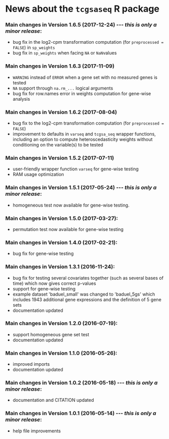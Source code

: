 # News about the `tcgsaseq` R package


### Main changes in Version 1.6.5 (2017-12-24) --- *this is only a minor release*:
* bug fix in the log2-cpm transformation computation (for `preprocessed = FALSE`) in `sp_weights`
* bug fix in `sp_weights` when facing `NA` or `NaN`values


### Main changes in Version 1.6.3 (2017-11-09)
* `WARNING` instead of `ERROR` when a gene set with no measured genes is tested
* `NA` support through `na.rm_...` logical arguments
* bug fix for row.names error in weights computation for gene-wise analysis


### Main changes in Version 1.6.2 (2017-08-04)
* bug fix to the log2-cpm transformation computation (for `preprocessed = FALSE`)
* improvement to defaults in `varseq` and `tcgsa_seq` wrapper functions, including
 an option to compute heteroscedasticity weights without conditioning on the variable(s)
 to be tested


### Main changes in Version 1.5.2 (2017-07-11)
* user-friendly wrapper function `varseq` for gene-wise testing
* RAM usage optimization


### Main changes in Version 1.5.1 (2017-05-24) --- *this is only a minor release*:
* homogeneous test now available for gene-wise testing.


### Main changes in Version 1.5.0 (2017-03-27):
* permutation test now available for gene-wise testing


### Main changes in Version 1.4.0 (2017-02-21):
* bug fix for gene-wise testing


### Main changes in Version 1.3.1 (2016-11-24):
* bug fix for testing several covariates together (such as several bases of time) which now gives correct p-values
* support for gene-wise testing
* example dataset 'baduel_small' was changed to 'baduel_5gs' which includes 1943 additional gene expressions and the definition of 5 gene sets
* documentation updated


### Main changes in Version 1.2.0 (2016-07-19):
* support homogeneous gene set test
* documentation updated


### Main changes in Version 1.1.0 (2016-05-26):
* improved imports
* documentation updated


### Main changes in Version 1.0.2 (2016-05-18) --- *this is only a minor release*:
* documentation and CITATION updated


### Main changes in Version 1.0.1 (2016-05-14) --- *this is only a minor release*:
* help file improvements

